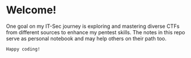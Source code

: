 # Welcome!

One goal on my IT-Sec journey is exploring and mastering diverse CTFs from different sources to enhance my pentest skills. 
The notes in this repo serve as personal notebook and may help others on their path too.

`Happy coding!`
